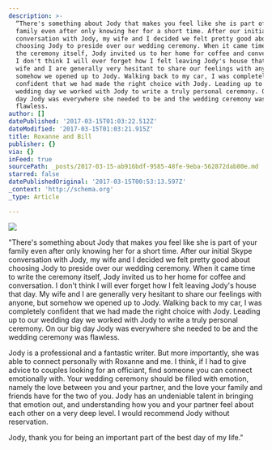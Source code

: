 ```yaml
---
description: >-
  “There's something about Jody that makes you feel like she is part of your
  family even after only knowing her for a short time. After our initial Skype
  conversation with Jody, my wife and I decided we felt pretty good about
  choosing Jody to preside over our wedding ceremony. When it came time to write
  the ceremony itself, Jody invited us to her home for coffee and conversation.
  I don't think I will ever forget how I felt leaving Jody's house that day. My
  wife and I are generally very hesitant to share our feelings with anyone, but
  somehow we opened up to Jody. Walking back to my car, I was completely
  confident that we had made the right choice with Jody. Leading up to our
  wedding day we worked with Jody to write a truly personal ceremony. On our big
  day Jody was everywhere she needed to be and the wedding ceremony was
  flawless.
author: []
datePublished: '2017-03-15T01:03:22.512Z'
dateModified: '2017-03-15T01:03:21.915Z'
title: Roxanne and Bill
publisher: {}
via: {}
inFeed: true
sourcePath: _posts/2017-03-15-ab916bdf-9585-48fe-9eba-562872dab80e.md
starred: false
datePublishedOriginal: '2017-03-15T00:53:13.597Z'
_context: 'http://schema.org'
_type: Article

---
```

![](https://s3-us-west-2.amazonaws.com/the-grid-img/p/87c07e1198f8def62f433b2b77899f657c25bccf.jpg)

"There's something about Jody that makes you feel like she is part of your family even after only knowing her for a short time. After our initial Skype conversation with Jody, my wife and I decided we felt pretty good about choosing Jody to preside over our wedding ceremony. When it came time to write the ceremony itself, Jody invited us to her home for coffee and conversation. I don't think I will ever forget how I felt leaving Jody's house that day. My wife and I are generally very hesitant to share our feelings with anyone, but somehow we opened up to Jody. Walking back to my car, I was completely confident that we had made the right choice with Jody. Leading up to our wedding day we worked with Jody to write a truly personal ceremony. On our big day Jody was everywhere she needed to be and the wedding ceremony was flawless.

Jody is a professional and a fantastic writer. But more importantly, she was able to connect personally with Roxanne and me. I think, if I had to give advice to couples looking for an officiant, find someone you can connect emotionally with. Your wedding ceremony should be filled with emotion, namely the love between you and your partner, and the love your family and friends have for the two of you. Jody has an undeniable talent in bringing that emotion out, and understanding how you and your partner feel about each other on a very deep level. I would recommend Jody without reservation.

Jody, thank you for being an important part of the best day of my life."